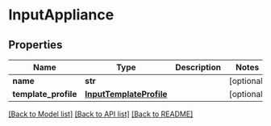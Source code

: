 # InputAppliance

## Properties
Name | Type | Description | Notes
------------ | ------------- | ------------- | -------------
**name** | **str** |  | [optional] 
**template_profile** | [**InputTemplateProfile**](InputTemplateProfile.md) |  | [optional] 

[[Back to Model list]](../README.md#documentation-for-models) [[Back to API list]](../README.md#documentation-for-api-endpoints) [[Back to README]](../README.md)


